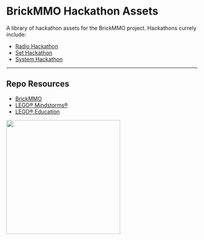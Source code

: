 # BrickMMO Hackathon Assets

A library of hackathon assets for the BrickMMO project. Hackathons currely include:

* [Radio Hackathon](https://github.com/BrickMMO/hackathon-radio)
* [Set Hackathon](https://github.com/BrickMMO/hackathon-set)
* [System Hackathon](https://github.com/BrickMMO/hackathon-system)

***

## Repo Resources

* [BrickMMO](https://brickmmo.com/)
* [LEGO® Mindstorms®](https://www.lego.com/en-ca/categories/coding-for-kids)
* [LEGO® Education](https://education.lego.com/en-us/)

<a href="https://brickmmo.com">
<img src="https://brickmmo.com/images/brickmmo-logo-horizontal.jpg" width="300">
</a>
